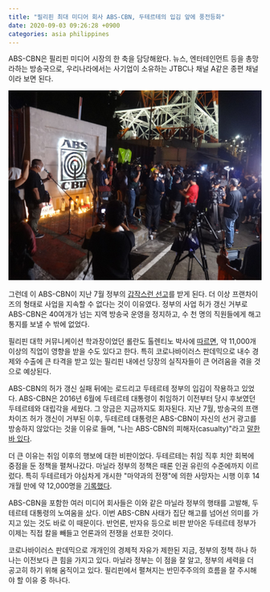 ```yaml
---
title: "필리핀 최대 미디어 회사 ABS-CBN, 두테르테의 입김 앞에 풍전등화"
date: 2020-09-03 09:26:28 +0900
categories: asia philippines
---
```


ABS-CBN은 필리핀 미디어 시장의 한 축을 담당해왔다. 뉴스, 엔터테인먼트 등을 총망라하는 방송국으로, 우리나라에서는 사기업이 소유하는 JTBC나 채널 A같은 종편 채널이라 보면 된다.

![Protestors in front of ABS-CBN](/assets/images/philippines-blog.jpg)

그런데 이 ABS-CBN이 지난 7월 정부의 [갑작스런 선고][1]를 받게 된다. 더 이상 프랜차이즈의 형태로 사업을 지속할 수 없다는 것이 이유였다. 정부의 사업 허가 갱신 거부로 ABS-CBN은 40여개가 넘는 지역 방송국 운영을 정지하고, 수 천 명의 직원들에게 해고 통지를 보낼 수 밖에 없었다.

필리핀 대학 커뮤니케이션 학과장이었던 롤란도 톨렌티노 박사에 [따르면][2], 약 11,000개 이상의 직업이 영향을 받을 수도 있다고 한다. 특히 코로나바이러스 판데믹으로 내수 경제와 수출에 큰 타격을 받고 있는 필리핀 내에선 당장의 실직자들이 큰 어려움을 겪을 것으로 예상된다.

ABS-CBN의 허가 갱신 실패 뒤에는 로드리고 두테르테 정부의 입김이 작용하고 있었다. ABS-CBN은 2016년 6월에 두테르테 대통령이 취임하기 이전부터 당시 후보였던 두테르테와  대립각을 세웠다. 그 앙금은 지금까지도 회자된다. 지난 7월, 방송국의 프랜차이즈 허가 갱신이 거부된 이후, 두테르테 대통령은 ABS-CBN이 자신의 선거 광고를 방송하지 않았다는 것을 이유로 들며, "나는 ABS-CBN의 피해자(casualty)"라고 [말한 바 있다][3].

더 큰 이유는 취임 이후의 행보에 대한 비판이었다. 두테르테는 취임 직후 치안 회복에 중점을 둔 정책을 펼쳐나갔다. 마닐라 정부의 정책은 때론 인권 유린의 수준에까지 이르렀다. 특히 두테르테가 야심차게 개시한 "마약과의 전쟁"에 의한 사망자는 시행 이후 14개월 만에 약 12,000명을 [기록했다][4]. 

ABS-CBN을 포함한 여러 미디어 회사들은 이와 같은 마닐라 정부의 행태를 고발해, 두테르테 대통령의 노여움을 샀다. 이번 ABS-CBN 사태가 집단 해고를 넘어선 의미를 가지고 있는 것도 바로 이 때문이다. 반언론, 반자유 등으로 비판 받아온 두테르테 정부가 이제는 직접 칼을 빼들고 언론과의 전쟁을 선포한 것이다.

코로나바이러스 판데믹으로 개개인의 경제적 자유가 제한된 지금, 정부의 정책 하나 하나는 이전보다 큰 힘을 가지고 있다. 마닐라 정부는 이 점을 잘 알고, 정부의 세력을 더 공고히 하기 위해 움직이고 있다. 필리핀에서 펼쳐지는 반민주주의의 흐름을 잘 주시해야 할 이유 중 하나다.

[1]: https://www.nytimes.com/2020/07/10/world/asia/philippines-congress-media-duterte-abs-cbn.html
[2]:   https://rappler.com/hustle/work/rolando-tolentino-media-culture-effects-abs-cbn-shutdown
[3]: https://newsinfo.inquirer.net/1312734/duterte-says-hes-a-casualty-of-abs-cbn
[4]: https://www.smh.com.au/world/its-unacceptable-children-are-deemed-collateral-damage-in-dutertes-war-on-drugs-20170824-gy305e.html